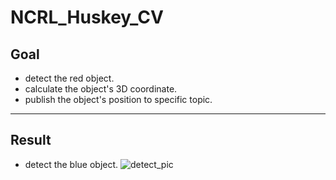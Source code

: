 # NCRL_Huskey_CV

## Goal
* detect the red object.
* calculate the object's 3D coordinate.
* publish the object's position to specific topic.

---

## Result
* detect the blue object.
![detect_pic](https://user-images.githubusercontent.com/40656204/73832310-e5e12380-4842-11ea-9b85-fd037428ec00.png)